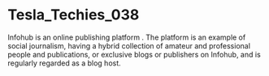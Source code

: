 # Tesla_Techies_038
Infohub is an  online publishing platform . The platform is an example of social journalism, having a hybrid collection of amateur and professional people and publications, or exclusive blogs or publishers on Infohub, and is regularly regarded as a blog host.
